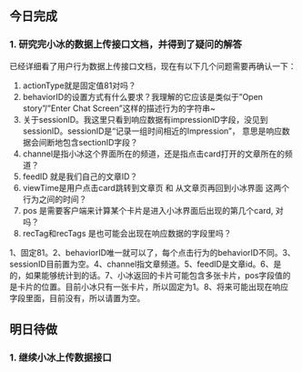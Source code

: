 ## 今日完成
### 1. 研究完小冰的数据上传接口文档，并得到了疑问的解答

已经详细看了用户行为数据上传接口文档，现在有以下几个问题需要再确认一下：

1. actionType就是固定值81对吗？
2. behaviorID的设置方式有什么要求？我理解的它应该是类似于”Open story”/”Enter Chat Screen”这样的描述行为的字符串~
3. 关于sessionID。我这里只看到响应数据有impressionID字段，没见到sessionID。sessionID是“记录一组时间相近的Impression”， 意思是响应数据会间断地包含sectionID字段？
4. channel是指小冰这个界面所在的频道，还是指点击card打开的文章所在的频道？
5. feedID 就是我们自己的文章ID？
6. viewTime是用户点击card跳转到文章页  和  从文章页再回到小冰界面 这两个行为之间的时间？
7. pos 是需要客户端来计算某个卡片是进入小冰界面后出现的第几个card, 对吗？
8. recTag和recTags 是也可能会出现在响应数据的字段里吗？


1、固定81。2、behaviorID唯一就可以了，每个点击行为的behaviorID不同。3、sessionID目前置为空。4、channel指文章频道。5、feedID是文章id。6、是的，如果能够统计到的话。7、小冰返回的卡片可能包含多张卡片，pos字段值的是卡片的位置。目前小冰只有一张卡片，所以固定为1。8、将来可能出现在响应字段里面，目前没有，所以请置为空。


## 明日待做
### 1. 继续小冰上传数据接口

